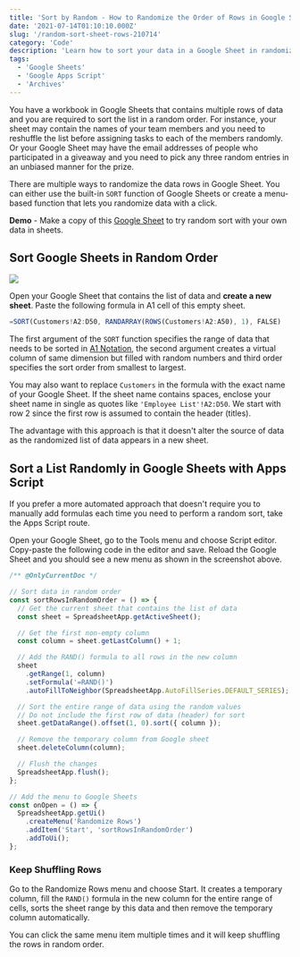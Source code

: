 ```yaml
---
title: 'Sort by Random - How to Randomize the Order of Rows in Google Sheets'
date: '2021-07-14T01:10:10.000Z'
slug: '/random-sort-sheet-rows-210714'
category: 'Code'
description: 'Learn how to sort your data in a Google Sheet in randomized order using Excel formulas and Google Apps Script.'
tags:
  - 'Google Sheets'
  - 'Google Apps Script'
  - 'Archives'
---
```


You have a workbook in Google Sheets that contains multiple rows of data and you are required to sort the list in a random order. For instance, your sheet may contain the names of your team members and you need to reshuffle the list before assigning tasks to each of the members randomly. Or your Google Sheet may have the email addresses of people who participated in a giveaway and you need to pick any three random entries in an unbiased manner for the prize.

There are multiple ways to randomize the data rows in Google Sheet. You can either use the built-in `SORT` function of Google Sheets or create a menu-based function that lets you randomize data with a click.

**Demo** - Make a copy of this [Google Sheet](https://docs.google.com/spreadsheets/d/1mQyK-RFVrSY3TnlQayawACgqb9SxpWfkTDjUvuYJ4pc/copy) to try random sort with your own data in sheets.

## Sort Google Sheets in Random Order

![](https://www.labnol.org/images/2023/125956.png)

Open your Google Sheet that contains the list of data and **create a new sheet**. Paste the following formula in A1 cell of this empty sheet.

```js
=SORT(Customers!A2:D50, RANDARRAY(ROWS(Customers!A2:A50), 1), FALSE)
```

The first argument of the `SORT` function specifies the range of data that needs to be sorted in [A1 Notation](/convert-column-a1-notation-210601), the second argument creates a virtual column of same dimension but filled with random numbers and third order specifies the sort order from smallest to largest.

You may also want to replace `Customers` in the formula with the exact name of your Google Sheet. If the sheet name contains spaces, enclose your sheet name in single as quotes like `'Employee List'!A2:D50`. We start with row 2 since the first row is assumed to contain the header (titles).

The advantage with this approach is that it doesn't alter the source of data as the randomized list of data appears in a new sheet.

## Sort a List Randomly in Google Sheets with Apps Script

If you prefer a more automated approach that doesn't require you to manually add formulas each time you need to perform a random sort, take the Apps Script route.

Open your Google Sheet, go to the Tools menu and choose Script editor. Copy-paste the following code in the editor and save. Reload the Google Sheet and you should see a new menu as shown in the screenshot above.

```js
/** @OnlyCurrentDoc */

// Sort data in random order
const sortRowsInRandomOrder = () => {
  // Get the current sheet that contains the list of data
  const sheet = SpreadsheetApp.getActiveSheet();

  // Get the first non-empty column
  const column = sheet.getLastColumn() + 1;

  // Add the RAND() formula to all rows in the new column
  sheet
    .getRange(1, column)
    .setFormula('=RAND()')
    .autoFillToNeighbor(SpreadsheetApp.AutoFillSeries.DEFAULT_SERIES);

  // Sort the entire range of data using the random values
  // Do not include the first row of data (header) for sort
  sheet.getDataRange().offset(1, 0).sort({ column });

  // Remove the temporary column from Google sheet
  sheet.deleteColumn(column);

  // Flush the changes
  SpreadsheetApp.flush();
};

// Add the menu to Google Sheets
const onOpen = () => {
  SpreadsheetApp.getUi()
    .createMenu('Randomize Rows')
    .addItem('Start', 'sortRowsInRandomOrder')
    .addToUi();
};
```

### Keep Shuffling Rows

Go to the Randomize Rows menu and choose Start. It creates a temporary column, fill the `RAND()` formula in the new column for the entire range of cells, sorts the sheet range by this data and then remove the temporary column automatically.

You can click the same menu item multiple times and it will keep shuffling the rows in random order.

